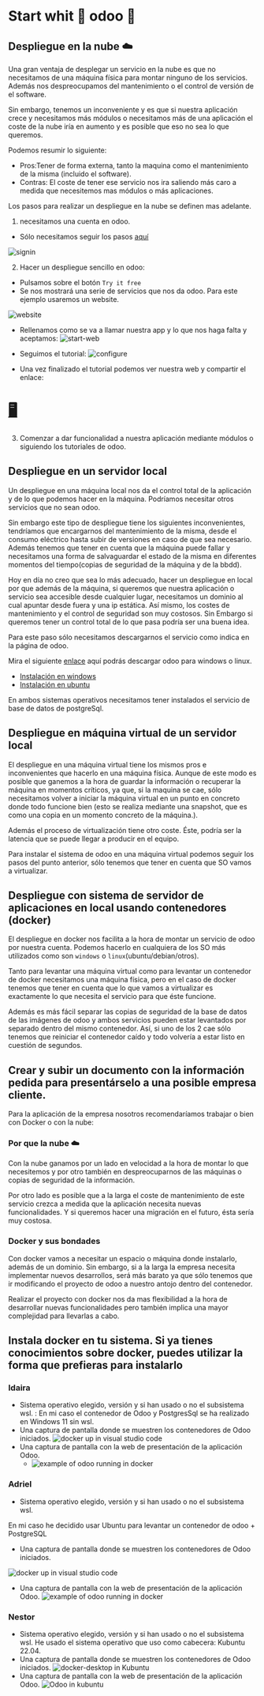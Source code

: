 
# Start whit 🚀 odoo 🚀

## Despliegue en la nube ☁️

Una gran ventaja de desplegar un servicio en la nube es que no necesitamos de una máquina física para montar ninguno de los servicios. Además nos despreocupamos del mantenimiento o el control de versión de el software.

Sin embargo, tenemos un inconveniente y es que si nuestra aplicación crece y necesitamos más módulos o necesitamos más de una aplicación el coste de la nube iría en aumento y es posible que eso no sea lo que queremos.

Podemos resumir lo siguiente:
  - Pros:Tener de forma externa, tanto la maquina como el mantenimiento de la misma (incluido el software). 
  - Contras: El coste de tener ese servicio nos ira saliendo más caro a medida que necesitemos mas módulos o más aplicaciones.


Los pasos para realizar un despliegue en la nube se definen mas adelante.

1. necesitamos una cuenta en odoo. 

  - Sólo necesitamos seguir los pasos [aquí](https://www.odoo.com/web/login)


  ![signin](../basic-odoo/assets/img/Screenshot_20221117_164938.png)

2. Hacer un despliegue sencillo en odoo:
  - Pulsamos sobre el botón `Try it free`
  - Se nos mostrará una serie de servicios que nos da odoo. Para este ejemplo usaremos un website.


  ![website](../basic-odoo/assets/img/Screenshot_20221117_171229.png)
  
  - Rellenamos como se va a llamar nuestra app y lo que nos haga falta y aceptamos:
  ![start-web](../basic-odoo/assets/img/startweb.png)

  - Seguimos el tutorial:
  ![configure](../basic-odoo/assets/img/configure.png)

  - Una vez finalizado el tutorial podemos ver nuestra web y compartir el enlace: 
  # [🖥](https://thethreedevsketters.odoo.com/)

3. Comenzar a dar funcionalidad a nuestra aplicación mediante módulos o siguiendo los tutoriales de odoo.


## Despliegue en un servidor local

Un despliegue en una máquina local nos da el control total de la aplicación y de lo que podemos hacer en la máquina. Podríamos necesitar otros servicios que no sean odoo.

Sin embargo este tipo de despliegue tiene los siguientes inconvenientes, tendríamos que encargarnos del mantenimiento de la misma, desde el consumo eléctrico hasta subir de versiones en caso de que sea necesario. Además tenemos que tener en cuenta que la máquina puede fallar y necesitamos una forma de salvaguardar el estado de la misma en diferentes momentos del tiempo(copias de seguridad de la máquina y de la bbdd).


Hoy en día no creo que sea lo más adecuado, hacer un despliegue en local por que además de la máquina, si queremos que nuestra aplicación o servicio sea accesible desde cualquier lugar, necesitamos un dominio al cual apuntar desde fuera y una ip estática. Así mismo, los costes de mantenimiento y el control de seguridad son muy costosos.
Sin Embargo si queremos tener un control total de lo que pasa podría ser una buena idea.


Para este paso sólo necesitamos descargarnos el servicio como indica en la página de odoo.


Mira el siguiente [enlace](https://www.odoo.com/page/download) aquí podrás descargar odoo para windows o linux.

- [Instalación en windows](https://www.odoo.com/documentation/16.0/administration/install/install.html#windows)
- [Instalación en ubuntu](https://www.odoo.com/documentation/16.0/administration/install/install.html#prepare)

En ambos sistemas operativos necesitamos tener instalados el servicio de base de datos de postgreSql.

## Despliegue en máquina virtual de un servidor local 

El despliegue en una máquina virtual tiene los mismos pros e inconvenientes que hacerlo en una máquina física. Aunque de este modo es posible que ganemos a la hora de guardar la información o recuperar la máquina en momentos críticos, ya que, si la maquina se cae, sólo necesitamos volver a iniciar la máquina virtual en un punto en concreto donde todo funcione bien (esto se realiza mediante una snapshot, que es como una copia en un momento concreto de la máquina.).

Además el proceso de virtualización tiene otro coste. Éste, podría ser la latencia que se puede llegar a producir en el equipo.

Para instalar el sistema de odoo en una máquina virtual podemos seguir los pasos del punto anterior, sólo tenemos que tener en cuenta que SO vamos a virtualizar.

## Despliegue con sistema de servidor de aplicaciones en local usando contenedores (docker)

El despliegue en docker nos facilita a la hora de montar un servicio de odoo por nuestra cuenta. Podemos hacerlo en cualquiera de los SO más utilizados como son `windows` o `linux`(ubuntu/debian/otros).

Tanto para levantar una máquina virtual como para levantar un contenedor de docker necesitamos una máquina física, pero en el caso de docker tenemos que tener en cuenta que lo que vamos a virtualizar es exactamente lo que necesita el servicio para que éste funcione.

Además es más fácil separar las copias de seguridad de la base de datos de las imágenes de odoo y ambos servicios pueden estar levantados por separado dentro del mismo contenedor. Así, si uno de los 2 cae sólo tenemos que reiniciar el contenedor caído y todo volvería a estar listo en cuestión de segundos.


## Crear y subir un documento con la información pedida para presentárselo a una posible empresa cliente. 

Para la aplicación de la empresa nosotros recomendaríamos trabajar o bien con Docker o con la nube:

### Por que la nube ☁️
Con la nube ganamos por un lado en velocidad a la hora de montar lo que necesitemos y por otro también en despreocuparnos de las máquinas o copias de seguridad de la información.

Por otro lado es posible que a la larga el coste de mantenimiento de este servicio crezca a medida que la aplicación necesita nuevas funcionalidades. Y si queremos hacer una migración en el futuro, ésta sería muy costosa.

### Docker y sus bondades

Con docker vamos a necesitar un espacio o máquina donde instalarlo, además de un dominio. Sin embargo, si a la larga la empresa necesita implementar nuevos desarrollos, será más barato ya que sólo tenemos que ir modificando el proyecto de odoo a nuestro antojo dentro del contenedor.

Realizar el proyecto con docker nos da mas flexibilidad a la hora de desarrollar nuevas funcionalidades pero también implica una mayor complejidad para llevarlas a cabo.



##  Instala docker en tu sistema. Si ya tienes conocimientos sobre docker, puedes utilizar la forma que prefieras para instalarlo

### Idaira

- Sistema operativo elegido, versión y si han usado o no el subsistema wsl. :
    En mi caso el contenedor de Odoo y PostgresSql se ha realizado en Windows 11 sin wsl.
- Una captura de pantalla donde se muestren los contenedores de Odoo iniciados. 
    ![docker up in visual studio code](./assets/img/odoorunning-idaira.png)
- Una captura de pantalla con la web de presentación de la aplicación Odoo. 
  - ![example of odoo running in docker](./assets/img/appodoo-idaira.png)
### Adriel
- Sistema operativo elegido, versión y si han usado o no el subsistema wsl.

En mi caso he decidido usar Ubuntu para levantar un contenedor de odoo + PostgreSQL

- Una captura de pantalla donde se muestren los contenedores de Odoo iniciados.

![docker up in visual studio code](./assets/img/docker-up-vsc.png)

- Una captura de pantalla con la web de presentación de la aplicación Odoo. 
![example of odoo running in docker](./assets/img/test-odoo.png)
### Nestor
- Sistema operativo elegido, versión y si han usado o no el subsistema wsl. 
    He usado el sistema operativo que uso como cabecera: Kubuntu 22.04.
- Una captura de pantalla donde se muestren los contenedores de Odoo iniciados. 
  ![docker-desktop in Kubuntu](./assets/img/docker-containers.png)
- Una captura de pantalla con la web de presentación de la aplicación Odoo. 
  ![Odoo in kubuntu](./assets/img/odoo-inicio.png)
  
